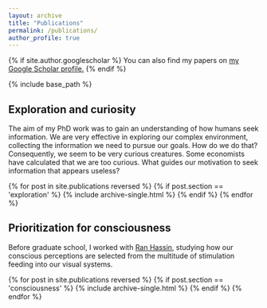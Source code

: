 ```yaml
---
layout: archive
title: "Publications"
permalink: /publications/
author_profile: true
---
```

{% if site.author.googlescholar %}
  You can also find my papers on <u><a href="{{site.author.googlescholar}}">my Google Scholar profile</a>.</u>
{% endif %}

{% include base_path %}

<h2>Exploration and curiosity</h2>
<p>The aim of my PhD work was to gain an understanding of how humans seek information. We are very effective in exploring our complex environment, collecting the information we need to pursue our goals. How do we do that? Consequently, we seem to be very curious creatures. Some economists have calculated that we are too curious. What guides our motivation to seek information that appears useless?</p> 

{% for post in site.publications reversed %}
  {% if post.section == 'exploration' %}
      {% include archive-single.html %}
  {% endif %}
{% endfor %}

<h2>Prioritization for consciousness</h2>
<p>Before graduate school, I worked with <a href="http://labconscious.huji.ac.il/">Ran Hassin</a>, studying how our conscious perceptions are selected from the multitude of stimulation feeding into our visual systems.</p>
{% for post in site.publications reversed %}
  {% if post.section == 'consciousness' %}
      {% include archive-single.html %}
  {% endif %}
{% endfor %}
